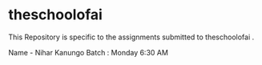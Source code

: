 # theschoolofai
This Repository is specific to the assignments submitted to theschoolofai .

Name - Nihar Kanungo
Batch : Monday 6:30 AM


